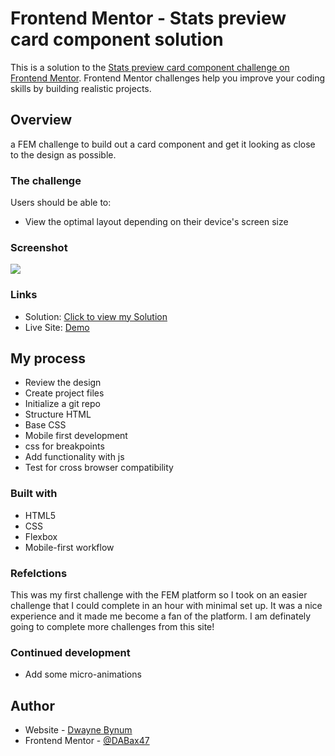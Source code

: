 # Frontend Mentor - Stats preview card component solution

This is a solution to the [Stats preview card component challenge on Frontend Mentor](https://www.frontendmentor.io/challenges/stats-preview-card-component-8JqbgoU62). Frontend Mentor challenges help you improve your coding skills by building realistic projects. 


## Overview

a FEM challenge to build out a card component and get it looking as close to the design as possible.

### The challenge

Users should be able to:

- View the optimal layout depending on their device's screen size

### Screenshot

![](./screenshot.jpg)

### Links

- Solution: [Click to view my Solution](https://www.frontendmentor.io/solutions/card-component-TQusoZBdi)
- Live Site: [Demo](https://dwayne-b.github.io/FEM-stat-card/)

## My process
- Review the design
- Create project files
- Initialize a git repo
- Structure HTML
- Base CSS
- Mobile first development
- css for breakpoints
- Add functionality with js
- Test for cross browser compatibility
### Built with

- HTML5 
- CSS
- Flexbox
- Mobile-first workflow



### Refelctions

This was my first challenge with the FEM platform so I took on an easier challenge that I could complete in an hour with minimal set up. It was a nice experience and it made me become a fan of the platform. I am definately going to complete more challenges from this site!

### Continued development

 - Add some micro-animations 

## Author

- Website - [Dwayne Bynum](https://dwaynebynumtech.netlify.app/)
- Frontend Mentor - [@DABax47](https://www.frontendmentor.io/solutions/card-component-TQusoZBdi)


